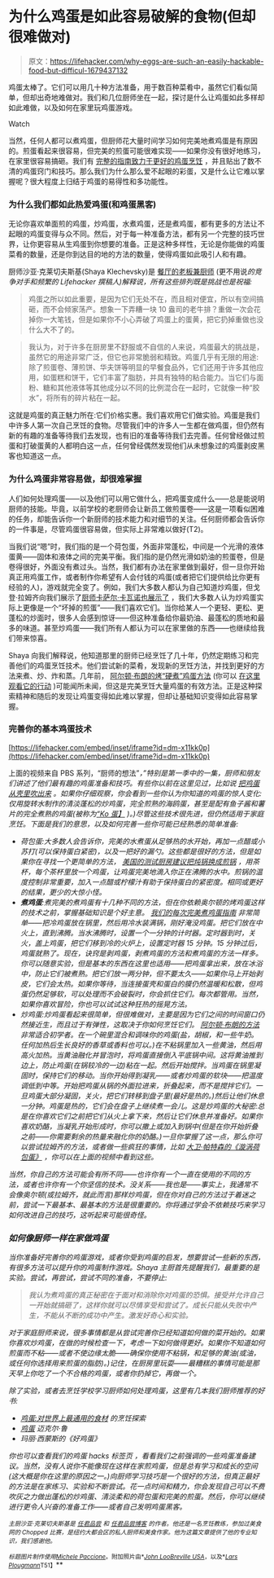 # 为什么鸡蛋是如此容易破解的食物(但却很难做对)

> 原文：<https://lifehacker.com/why-eggs-are-such-an-easily-hackable-food-but-difficul-1679437132>

鸡蛋太棒了。它们可以用几十种方法准备，用于数百种菜肴中，虽然它们看似简单，但却出奇地难做对。我们和几位厨师坐在一起，探讨是什么让鸡蛋如此多样却如此难做，以及如何在家里玩鸡蛋游戏。

Watch

当然，任何人都可以煮鸡蛋，但厨师花大量时间学习如何完美地煮鸡蛋是有原因的。煎蛋看起来很容易，但完美的煎蛋可能很难实现——如果你没有很好地练习，在家里很容易搞砸。我们有 [完整的指南致力于更好的鸡蛋烹饪](https://lifehacker.com/top-10-better-ways-to-cook-an-egg-1653374544) ，并且贴出了数不清的鸡蛋窍门和技巧。那么我们为什么那么爱不起眼的彩蛋，又是什么让它难以掌握呢？很大程度上归结于鸡蛋的易得性和多功能性。

### 为什么我们都如此热爱鸡蛋(和鸡蛋黑客)

无论你喜欢单面煎的鸡蛋，炒鸡蛋，水煮鸡蛋，还是煮鸡蛋，都有更多的方法让不起眼的鸡蛋变得与众不同。然后，对于每一种准备方法，都有另一个完整的技巧世界，让你更容易从生鸡蛋到你想要的准备。正是这种多样性，无论是你能做的鸡蛋菜肴的数量，还是你到达目的地的方法的数量，使得鸡蛋如此吸引人和有趣。

厨师沙亚·克莱切夫斯基(Shaya Klechevsky)是 [餐厅的老板兼厨师](http://www.atyourpalate.com/) (更不用说*的竞争对手和频繁的 Lifehacker 撰稿人)解释说，所有这些排列既是挑战也是祝福:*

> 鸡蛋之所以如此重要，是因为它们无处不在，而且相对便宜，所以有空间搞砸，而不会倾家荡产。想象一下弄糟一块 10 盎司的老牛排？重做一次会花掉你一大笔钱，但是如果你不小心弄破了鸡蛋上的蛋黄，把它扔掉重做也没什么大不了的。

> 我认为，对于许多在厨房里不舒服或不自信的人来说，鸡蛋最大的挑战是，虽然它的用途非常广泛，但它也非常脆弱和精致。鸡蛋几乎有无限的用途:除了煎蛋卷、薄煎饼、华夫饼等明显的早餐食品外，它们还用于许多其他应用，如蛋糕和饼干，它们丰富了脂肪，并具有独特的粘合能力。当它们与面粉、糖和其他液体等其他成分以不同的比例混合在一起时，它就像一种“胶水”，将所有的碎片粘在一起。

这就是鸡蛋的真正魅力所在:它们价格实惠。我们喜欢用它们做实验。鸡蛋是我们中许多人第一次自己烹饪的食物。尽管我们中的许多人一生都在做鸡蛋，但仍然有新的有趣的准备等待我们去发现，也有旧的准备等待我们去完善。任何曾经做过煎蛋和打破蛋黄的人都明白这一点，任何曾经偶然发现他们从未想象过的鸡蛋剥皮黑客也知道这一点。

### 为什么鸡蛋非常容易做，却很难掌握

人们如何处理鸡蛋——以及他们可以用它做什么，把鸡蛋变成什么——总是能说明厨师的技能。毕竟，以前学校的老厨师会让新员工做煎蛋卷——这是一项看似困难的任务，却能告诉你一个新厨师的技术能力和对细节的关注。任何厨师都会告诉你的一件事是，尽管鸡蛋很容易做，但实际上非常难以做好(T2)。

当我们说“嗯”时，我们指的是一个荷包蛋，外面非常蓬松，中间是一个光滑的液体蛋黄——固体和液体之间的完美平衡。我们指的是仍然光滑如奶油的煎蛋卷，但是卷得很好，外面没有煮过头。当然，我们都有办法在家里做到最好，但一旦你开始真正用鸡蛋工作，或者制作你希望有人会付钱的鸡蛋(或者把它们提供给比你更有经验的人)，游戏就完全变了。例如，我们大多数人都认为自己知道炒鸡蛋，但戈登·拉姆齐向我们展示了[厨师卡萨尔·卡瓦诺也展示了](http://lifehacker.com/make-perfect-light-and-fluffy-scrambled-eggs-with-a-do-5973143) ，我们大多数人认为炒鸡蛋实际上更像是一个“坏掉的煎蛋”——我们喜欢它们。当你给某人一个更轻、更松、更蓬松的炒面时，很多人会感到惊讶——但这种准备给你最奶油、最蓬松的质地和最多的味道。甚至炒鸡蛋——我们所有人都认为可以在家里做的东西——也继续给我们带来惊喜。

Shaya 向我们解释说，他知道那里的厨师已经烹饪了几十年，仍然定期练习和完善他们的鸡蛋烹饪技术。他们尝试新的菜肴，发现新的烹饪方法，并找到更好的方法来煮、炒、炸和蒸。几年前， [阿尔顿·布朗的烤“硬煮”鸡蛋方法](https://lifehacker.com/make-better-hard-boiled-eggs-by-baking-them-in-the-oven-5893568) (你可以 [在这里观看它的行动](https://www.youtube.com/watch?v=1faC1B8WSI0) )可能闻所未闻，但这是完美烹饪大量鸡蛋的有效方法。正是这种探索精神和随后的发现让鸡蛋变得如此难以掌握，但却让基础知识变得如此容易掌握。

### 完善你的基本鸡蛋技术

 [https://lifehacker.com/embed/inset/iframe?id=dm-x11kk0p](https://lifehacker.com/embed/inset/iframe?id=dm-x11kk0p) 

上面的视频来自 PBS 系列，“厨师的想法”[](http://www.pbs.org/food/shows/the-mind-of-a-chef/)*，”特别是第一季中的一集，厨师和朋友们讲述了他们最有趣的鸡蛋准备和技巧。有些你以前在这里见过，比如说 [把鸡蛋从壳里吹出来](http://lifehacker.com/crack-the-ends-and-blow-to-easily-peel-hard-boiled-eggs-5651930) 。如果你仔细观察，你会看到一些你认为你知道的鸡蛋的惊人变化:仅用旋转水制作的清淡蓬松的炒鸡蛋，完全煎熟的海鸥蛋，甚至是配有鱼子酱和薯片的完全煮熟的鸡蛋(被称为[“Ko 蛋】](http://www.bonappetit.com/recipe/soft-cooked-eggs-with-onion-soubise-caviar-and-potato-chips) )。)尽管这些技术很先进，但仍然适用于家庭烹饪。下面是我们的意思，以及如何完善一些你可能已经熟悉的简单准备:*

*   *荷包蛋:大多数人会告诉你，完美的水煮蛋从足够热的水开始，再加一点醋或小苏打(可以保持蛋白紧密)，以及一把好的漏勺。这些都是很好的方法，但是如果你在寻找一个更简单的方法， [美国的测试厨房建议把炖锅换成煎锅](http://lifehacker.com/poach-eggs-in-a-skillet-and-cook-many-together-with-tea-1611895547) ，用茶杯，每个茶杯里放一个鸡蛋，让鸡蛋完美地滴入你正在沸腾的水中。煎锅的温度控制非常重要，加入一点醋或柠檬汁有助于保持蛋白的紧密度。相同或更好的结果，更少的大惊小怪。*
*   ***煮鸡蛋**:煮完美的煮鸡蛋有十几种不同的方法，但在你依赖奥尔顿的烤鸡蛋这样的技术之前，掌握基础知识是个好主意。 [我们的每次完美煮鸡蛋指南](http://lifehacker.com/how-to-hard-boil-an-egg-perfectly-every-time-5831336) 非常简单——把冷鸡蛋放在锅里，然后用冷水装满锅，刚好淹没鸡蛋。把它们放在中火上，直到沸腾。当水沸腾时，设置一个一分钟的计时器。定时器到时，关火，盖上鸡蛋，把它们移到冷的火炉上，设置定时器 15 分钟。15 分钟过后，鸡蛋就熟了。现在，诀窍是剥鸡蛋，剥煮鸡蛋的方法和煮鸡蛋的方法一样多。你可以随意实验，但是基本的东西在这里也适用——把鸡蛋拿出来，放在冰浴中，防止它们被煮熟。把它们放一两分钟，但不要太久——如果你马上开始剥皮，它们会太热。如果你等待，当连接蛋壳和蛋白的膜仍然温暖和松散，但鸡蛋仍然足够软，可以处理而不会破裂时，你会抓住它们。每次都管用。当然，如果你喜欢冒险，你也可以试试这种狂热的摇晃方法。*
*   *炒鸡蛋:炒鸡蛋看起来很简单，但很难做对，主要是因为它们之间的时间窗口仍然接近生，而且过于有弹性，这取决于你如何烹饪它们。 [阿尔顿·布朗的方法](http://www.foodnetwork.com/recipes/alton-brown/perfect-scrambled-eggs-recipe.html) 非常适合初学者。在一个碗里混合和调味你的鸡蛋(盐，胡椒，和一些牛奶。任何加热后生长良好的香草或香料也可以。)在不粘锅里加入一些黄油，然后用高火加热。当黄油融化并冒泡时，将鸡蛋直接倒入平底锅中间。这将黄油推到边上，防止鸡蛋(在锅较冷的一边)粘在一起。然后开始搅拌。当鸡蛋在锅里凝固时，保持它们的移动。当你开始得到凝乳——或者炒鸡蛋的软块——把温度调低到中等。开始把鸡蛋从锅的外面拉进来，折叠起来，而不是搅拌它们。一旦鸡蛋大部分凝固，关火，把它们转移到盘子里(最好是热的。)然后让他们休息一分钟。鸡蛋是热的，它们会在盘子上继续煮一会儿。这是炒鸡蛋的大秘密:总是在你喜欢它们之前把它们从火上拿下来，然后让它们休息并准备好。如果你喜欢奶酪，当凝乳开始形成时，你可以撒上或加入到锅中(但是在你开始折叠之前——你需要剩余的热量来融化你的奶酪。)一旦你掌握了这一点，那么你可以尝试拉姆齐的方法，或者做一些疯狂的事情，比如 [大卫·帕特森的《漩涡荷包蛋》](http://www.pbs.org/food/recipes/poached-scrambled-eggs/) ，你可以在上面的视频中看到这些。*

*当然，你自己的方法可能会有所不同——也许你有一个一直在使用的不同的方法，或者也许你有一个你坚信的技术。没关系——我也是——事实上，我通常不会像奥尔顿(或拉姆齐，就此而言)那样炒鸡蛋，但在你对自己的方法过于着迷之前，尝试一下最基本、最基本的方法是很重要的。你将通过学会不依赖技巧来学习如何改进自己的技巧，这听起来可能很奇怪。*

### *如何像厨师一样在家做鸡蛋*

*当你准备好完善你的鸡蛋游戏，或者你受到鸡蛋的启发，想要尝试一些新的东西，有很多方法可以提升你的鸡蛋制作游戏。Shaya 主厨首先提醒我们，最重要的是实验。尝试，再尝试，尝试不同的准备，不要停止:*

> *我认为煮鸡蛋的真正秘密在于面对和消除你对鸡蛋的恐惧。接受并允许自己一开始就搞砸了，这样你就可以尽情享受和尝试了。成长只能从失败中产生，不能从不断的成功中产生。激发好奇心和实验。*

*对于家庭厨师来说，很多事情都是从尝试完善你已经知道如何做的菜开始的。如果你喜欢炒鸡蛋，在做的时候检查一下，考虑一下如何做得更好。如果你不知道如何煎蛋而不粘——或者不使边缘太脆——确保你使用不粘锅，和足够的黄油(或油，或任何你选择用来煎蛋的脂肪)。)记住，在厨房里玩耍——最糟糕的事情可能是那天早上你吃了一个不合格的鸡蛋，或者你扔掉它，再做一个。*

*除了实验，或者去烹饪学校学习厨师如何处理鸡蛋，这里有几本我们厨师推荐的好书:*

*   *[鸡蛋:对世界上最通用的食材](http://www.amazon.com/Egg-Culinary-Exploration-Versatile-Ingredient/dp/0316254061?asc_campaign=InlineText&asc_refurl=https://lifehacker.com/why-eggs-are-such-an-easily-hackable-food-but-difficul-1679437132&asc_source=&tag=kinjalifehackerlink-20) 的烹饪探索*
*   *[鸡蛋](http://www.amazon.com/Eggs-Michel-Roux/dp/0471769134/?asc_campaign=InlineText&asc_refurl=https://lifehacker.com/why-eggs-are-such-an-easily-hackable-food-but-difficul-1679437132&asc_source=&tag=kinjalifehackerlink-20) 迈克尔·鲁*
*   *玛丽·西蒙斯的《好鸡蛋》*

*你也可以查看我们的鸡蛋 hacks 标签页 ，看看我们之前强调的一些鸡蛋准备建议。当然，没有人说你不能像现在这样在家煎鸡蛋，但是总有学习和成长的空间(这大概是你在这里的原因之一。)向厨师学习技巧是一个很好的方法，但真正最好的方法是在家练习、实验和不断尝试。花一点时间和精力，你会发现自己可以不费吹灰之力做出蓬松的炒鸡蛋、清淡柔和的荷包蛋和完美的煎蛋。然后，你可以继续进行更令人兴奋的准备工作——或者自己发明鸡蛋黑客。*

*<small>*主厨沙亚·克莱切夫斯基是*</small> [<small>*任君品尝*</small>](http://www.atyourpalate.com/) <small>*和*</small> [<small>*任君品尝博客*</small>](http://www.atyourpalate.com/blog/#axzz3OjzgtbZE) <small>*的作者。他还是一名烹饪教练，参加过美食网的 Chopped 比赛，是纽约大都会区的私人厨师和美食作家。他为这篇文章提供了他的专业知识，我们感谢他。*</small>*

*<small>*标题图片制作使用*</small>[<small>*Michele Paccione*</small>](http://www.shutterstock.com/pic-131196827/stock-vector-cracked-egg-eps-vector-grouped-for-easy-editing-no-open-shapes-or-paths.html?src=id&ws=0)<small>*。附加照片由*</small>[<small>*John Loo*</small>](https://www.flickr.com/photos/johnloo/5483256997)<small></small>*[<small>*Breville USA*</small>](https://www.flickr.com/photos/breville/8735326015)<small>*，以及*</small>[<small>*Lars Plougmann*</small>](https://www.flickr.com/photos/criminalintent/3954222789)<small>T51】</small>**